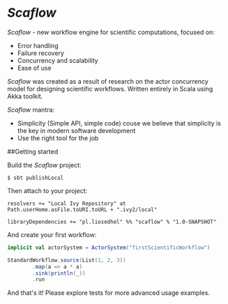 # *Scaflow*

*Scaflow* - new workflow engine for scientific computations, focused on:
- Error handling
- Failure recovery
- Concurrency and scalability
- Ease of use

*Scaflow* was created as a result of research on the actor concurrency model for designing scientific workflows. 
Written entirely in Scala using Akka toolkit.

*Scaflow* mantra:
- Simplicity (Simple API, simple code) couse we believe that simplicity is the key in modern software development
- Use the right tool for the job 

##Getting started

Build the *Scaflow* project:

```
$ sbt publishLocal
```

Then attach to your project:

```
resolvers += "Local Ivy Repository" at Path.userHome.asFile.toURI.toURL + ".ivy2/local"

libraryDependencies += "pl.liosedhel" %% "scaflow" % "1.0-SNAPSHOT"
```

And create your first workflow:

```Scala
implicit val actorSystem = ActorSystem("firstScientificWorkflow")

StandardWorkflow.source(List(1, 2, 3))
        .map(a => a * a)
        .sink(println(_))
        .run
```       

And that's it! Please explore tests for more advanced usage examples.
